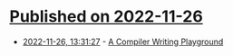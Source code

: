 # [Published on 2022-11-26](index.md)

* [2022-11-26, 13:31:27](https://news.ycombinator.com/item?id=33752484) - [A Compiler Writing Playground](https://www.i-programmer.info/news/90-tools/15901-a-compiler-writing-playground.html)
